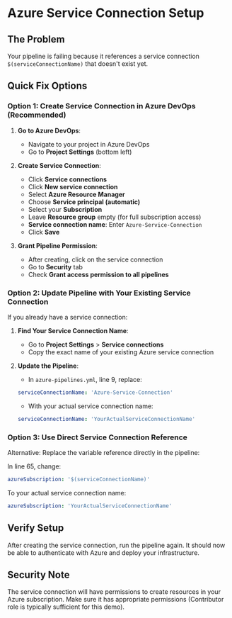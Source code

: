 # Azure Service Connection Setup

## The Problem
Your pipeline is failing because it references a service connection `$(serviceConnectionName)` that doesn't exist yet.

## Quick Fix Options

### Option 1: Create Service Connection in Azure DevOps (Recommended)

1. **Go to Azure DevOps**:
   - Navigate to your project in Azure DevOps
   - Go to **Project Settings** (bottom left)

2. **Create Service Connection**:
   - Click **Service connections** 
   - Click **New service connection**
   - Select **Azure Resource Manager**
   - Choose **Service principal (automatic)**
   - Select your **Subscription**
   - Leave **Resource group** empty (for full subscription access)
   - **Service connection name**: Enter `Azure-Service-Connection`
   - Click **Save**

3. **Grant Pipeline Permission**:
   - After creating, click on the service connection
   - Go to **Security** tab
   - Check **Grant access permission to all pipelines**

### Option 2: Update Pipeline with Your Existing Service Connection

If you already have a service connection:

1. **Find Your Service Connection Name**:
   - Go to **Project Settings** > **Service connections**
   - Copy the exact name of your existing Azure service connection

2. **Update the Pipeline**:
   - In `azure-pipelines.yml`, line 9, replace:
   ```yaml
   serviceConnectionName: 'Azure-Service-Connection'
   ```
   - With your actual service connection name:
   ```yaml
   serviceConnectionName: 'YourActualServiceConnectionName'
   ```

### Option 3: Use Direct Service Connection Reference

Alternative: Replace the variable reference directly in the pipeline:

In line 65, change:
```yaml
azureSubscription: '$(serviceConnectionName)'
```

To your actual service connection name:
```yaml
azureSubscription: 'YourActualServiceConnectionName'
```

## Verify Setup

After creating the service connection, run the pipeline again. It should now be able to authenticate with Azure and deploy your infrastructure.

## Security Note

The service connection will have permissions to create resources in your Azure subscription. Make sure it has appropriate permissions (Contributor role is typically sufficient for this demo).